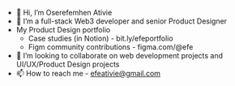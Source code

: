 - 👋 Hi, I’m Oserefemhen Ativie
- 👀 I’m a full-stack Web3 developer and senior Product Designer
- My Product Design portfolio
  - Case studies (in Notion) - bit.ly/efeportfolio
  - Figm community contributions - figma.com/@efe
- 💞️ I’m looking to collaborate on web development projects and UI/UX/Product Design projects
- 📫 How to reach me - efeativie@gmail.com

<!---
iamefe/iamefe is a ✨ special ✨ repository because its `README.md` (this file) appears on your GitHub profile.
You can click the Preview link to take a look at your changes.
--->
